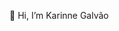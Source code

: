 👋 Hi, I’m Karinne Galvão

<!---
kgalvao/kgalvao is a ✨ special ✨ repository because its `README.md` (this file) appears on your GitHub profile.
You can click the Preview link to take a look at your changes.
--->
